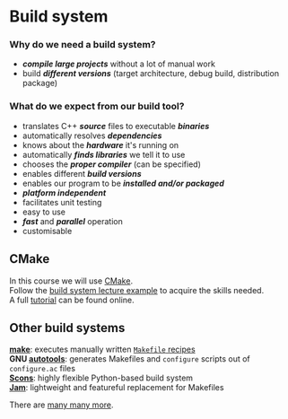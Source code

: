 # Build system

### Why do we need a build system?

* ___compile large projects___ without a lot of manual work
* build ___different versions___ (target architecture, debug build, distribution package)

### What do we expect from our build tool?

* translates C++ ___source___ files to executable ___binaries___
* automatically resolves ___dependencies___
* knows about the ___hardware___ it's running on
* automatically ___finds libraries___ we tell it to use
* chooses the ___proper compiler___ (can be specified)
* enables different ___build versions___
* enables our program to be ___installed and/or packaged___
* ___platform independent___
* facilitates unit testing
* easy to use
* ___fast___ and ___parallel___ operation
* customisable

## CMake

In this course we will use [CMake](https://cmake.org/).<br />
Follow the [build system lecture example](tools/cmake) to acquire the skills needed.<br />
A full [tutorial](https://cmake.org/cmake-tutorial/) can be found online.<br />

## Other build systems

**[make](https://www.gnu.org/software/make/)**: executes manually written [`Makefile` recipes](http://mrbook.org/blog/tutorials/make/)<br />
**GNU [autotools](http://www.gnu.org/software/autoconf/autoconf.html)**: generates Makefiles and `configure` scripts out of `configure.ac` files<br />
**[Scons](http://www.scons.org/)**: highly flexible Python-based build system<br />
**[Jam](http://www.perforce.com/resources/documentation/jam)**: lightweight and featureful replacement for Makefiles<br />

There are [many many more](https://en.wikipedia.org/wiki/List_of_build_automation_software).

